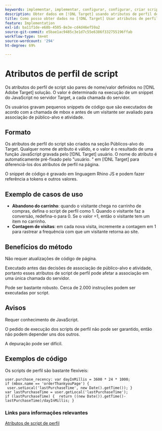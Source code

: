 ```yaml
---
keywords: implementar, implementar, configurar, configurar, criar script de atributos de perfil
description: Obter dados em [!DNL Target] usando atributos de perfil de script.
title: Como posso obter dados no [!DNL Target] Usar atributos de perfil de script?
feature: Implementation
exl-id: ba11f1de-e68b-4505-8e3e-cd4d46ef59a2
source-git-commit: e5bae1ac9485c3e1d7c55e6386f332755196ffab
workflow-type: tm+mt
source-wordcount: '294'
ht-degree: 69%

---
```


# Atributos de perfil de script

Os atributos do perfil de script são pares de nome/valor definidos no [!DNL Adobe Target] solução. O valor é determinado na execução de um snippet do JavaScript no servidor Target, a cada chamada do servidor.

Os usuários gravam pequenos snippets de código que são executados de acordo com a chamada de mbox e antes de um visitante ser avaliado para associação de público-alvo e atividade.

## Formato

Os atributos de perfil do script são criados na seção Públicos-alvo do Target. Qualquer nome de atributo é válido, e o valor é o resultado de uma função JavaScript gravada pelo [!DNL Target] usuário. O nome do atributo é automaticamente pré-fixado pelo &quot;usuário. &quot; em [!DNL Target] para diferenciá-los dos atributos de perfil na página.

O snippet de código é gravado em linguagem Rhino JS e podem fazer referência a tokens e outros valores.

## Exemplo de casos de uso

* **Abandono do carrinho**: quando o visitante chega no carrinho de compras, defina o script de perfil como 1. Quando o visitante faz a conversão, redefina-o para 0. Se o valor =1, então o visitante tem um item no carrinho.
* **Contagem de visitas**: em cada nova visita, incremente a contagem em 1 para rastrear a frequência com que um visitante retorna ao site.

## Benefícios do método

Não requer atualizações de código de página.

Executado antes das decisões de associação de público-alvo e atividade, portanto esses atributos de script de perfil pode afetar a associação em uma única chamada do servidor.

Pode ser bastante robusto. Cerca de 2.000 instruções podem ser executadas por script.

## Avisos

Requer conhecimento de JavaScript.

O pedido de execução dos scripts de perfil não pode ser garantido, então não podem depender uns dos outros.

A depuração pode ser difícil.

## Exemplos de código

Os scripts de perfil são bastante flexíveis:

```
user.purchase_recency: var dayInMillis = 3600 * 24 * 1000; if (mbox.name == 'orderThankyouPage') {  user.setLocal('lastPurchaseTime', new Date().getTime()); } var lastPurchaseTime = user.getLocal('lastPurchaseTime'); if (lastPurchaseTime) {  return ((new Date()).getTime()-lastPurchaseTime)/dayInMillis; }
```

### Links para informações relevantes

[Atributos de script de perfil](https://experienceleague.adobe.com/docs/target/using/audiences/visitor-profiles/profile-parameters.html#concept_8C07AEAB0A144FECA8B4FEB091AED4D2)
